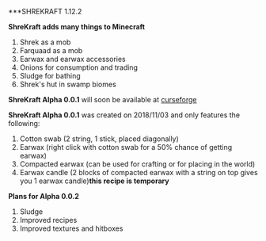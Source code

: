 ***SHREKRAFT 1.12.2

**ShreKraft adds many things to Minecraft**

  1. Shrek as a mob
  2. Farquaad as a mob
  3. Earwax and earwax accessories
  4. Onions for consumption and trading
  5. Sludge for bathing
  6. Shrek's hut in swamp biomes

**ShreKraft Alpha 0.0.1** will soon be available at [curseforge](https://minecraft.curseforge.com/projects/shrekraft)

**ShreKraft Alpha 0.0.1** was created on 2018/11/03 and only features the following:
  1. Cotton swab (2 string, 1 stick, placed diagonally)
  2. Earwax (right click with cotton swab for a 50% chance of getting earwax)
  3. Compacted earwax (can be used for crafting or for placing in the world)
  4. Earwax candle (2 blocks of compacted earwax with a string on top gives you 1 earwax candle)**this recipe is temporary**

**Plans for Alpha 0.0.2**
  1. Sludge
  2. Improved recipes
  3. Improved textures and hitboxes

